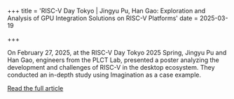 +++
title = 'RISC-V Day Tokyo | Jingyu Pu, Han Gao: Exploration and Analysis of GPU Integration Solutions on RISC-V Platforms'
date = 2025-03-19

+++

On February 27, 2025, at the RISC-V Day Tokyo 2025 Spring, Jingyu Pu and Han Gao, engineers from the PLCT Lab, presented a poster analyzing the development and challenges of RISC-V in the desktop ecosystem. They conducted an in-depth study using Imagination as a case example.

[Read the full article](https://mp.weixin.qq.com/s/4Xsy4Q6B2rTuAnmM7JRhDw)

